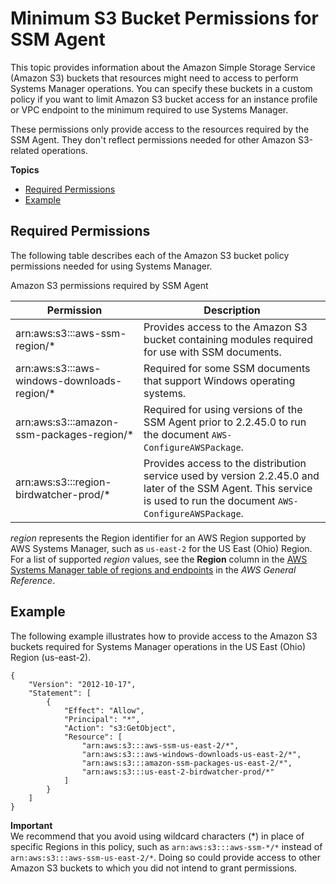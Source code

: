 # Minimum S3 Bucket Permissions for SSM Agent<a name="ssm-agent-minimum-s3-permissions"></a>

This topic provides information about the Amazon Simple Storage Service \(Amazon S3\) buckets that resources might need to access to perform Systems Manager operations\. You can specify these buckets in a custom policy if you want to limit Amazon S3 bucket access for an instance profile or VPC endpoint to the minimum required to use Systems Manager\.

These permissions only provide access to the resources required by the SSM Agent\. They don't reflect permissions needed for other Amazon S3\-related operations\. 

**Topics**
+ [Required Permissions](#ssm-agent-minimum-s3-permissions-required)
+ [Example](#ssm-agent-minimum-s3-permissions-example)

## Required Permissions<a name="ssm-agent-minimum-s3-permissions-required"></a>

The following table describes each of the Amazon S3 bucket policy permissions needed for using Systems Manager\.

Amazon S3 permissions required by SSM Agent


| Permission | Description | 
| --- | --- | 
| arn:aws:s3:::aws\-ssm\-region/\* |  Provides access to the Amazon S3 bucket containing modules required for use with SSM documents\.  | 
| arn:aws:s3:::aws\-windows\-downloads\-region/\* |  Required for some SSM documents that support Windows operating systems\.  | 
| arn:aws:s3:::amazon\-ssm\-packages\-region/\* |  Required for using versions of the SSM Agent prior to 2\.2\.45\.0 to run the document `AWS-ConfigureAWSPackage`\.  | 
| arn:aws:s3:::region\-birdwatcher\-prod/\* |  Provides access to the distribution service used by version 2\.2\.45\.0 and later of the SSM Agent\. This service is used to run the document `AWS-ConfigureAWSPackage`\.  | 

*region* represents the Region identifier for an AWS Region supported by AWS Systems Manager, such as `us-east-2` for the US East \(Ohio\) Region\. For a list of supported *region* values, see the **Region** column in the [AWS Systems Manager table of regions and endpoints](http://docs.aws.amazon.com/general/latest/gr/rande.html#ssm_region) in the *AWS General Reference*\.

## Example<a name="ssm-agent-minimum-s3-permissions-example"></a>

The following example illustrates how to provide access to the Amazon S3 buckets required for Systems Manager operations in the US East \(Ohio\) Region \(us\-east\-2\)\.

```
{
    "Version": "2012-10-17",
    "Statement": [
        {
            "Effect": "Allow",
            "Principal": "*",
            "Action": "s3:GetObject",
            "Resource": [
                "arn:aws:s3:::aws-ssm-us-east-2/*",
                "arn:aws:s3:::aws-windows-downloads-us-east-2/*",
                "arn:aws:s3:::amazon-ssm-packages-us-east-2/*",
                "arn:aws:s3:::us-east-2-birdwatcher-prod/*"
            ]
        }
    ]
}
```

**Important**  
We recommend that you avoid using wildcard characters \(\*\) in place of specific Regions in this policy, such as `arn:aws:s3:::aws-ssm-*/*` instead of `arn:aws:s3:::aws-ssm-us-east-2/*`\. Doing so could provide access to other Amazon S3 buckets to which you did not intend to grant permissions\.